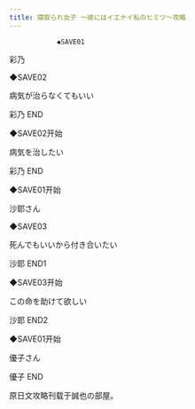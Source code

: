 ```yaml
---
title: 寝取られ女子 ～彼にはイエナイ私のヒミツ～攻略
---
```


                ◆SAVE01

彩乃

◆SAVE02

病気が治らなくてもいい



彩乃 END



◆SAVE02开始

病気を治したい



彩乃 END



◆SAVE01开始

沙耶さん

◆SAVE03

死んでもいいから付き合いたい



沙耶 END1



◆SAVE03开始

この命を助けて欲しい



沙耶 END2



◆SAVE01开始

優子さん



優子 END



原日文攻略刊载于誠也の部屋。


              
